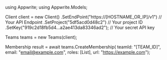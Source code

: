 using Appwrite;
using Appwrite.Models;

Client client = new Client()
    .SetEndPoint("https://[HOSTNAME_OR_IP]/v1") // Your API Endpoint
    .SetProject("5df5acd0d48c2") // Your project ID
    .SetKey("919c2d18fb5d4...a2ae413da83346ad2"); // Your secret API key

Teams teams = new Teams(client);

Membership result = await teams.CreateMembership(
    teamId: "[TEAM_ID]",
    email: "email@example.com",
    roles: [List<object>],
    url: "https://example.com");